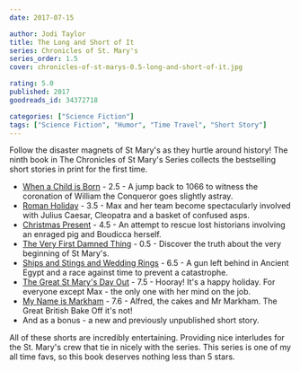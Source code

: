 ```yaml
---
date: 2017-07-15

author: Jodi Taylor
title: The Long and Short of It
series: Chronicles of St. Mary's
series_order: 1.5
cover: chronicles-of-st-marys-0.5-long-and-short-of-it.jpg

rating: 5.0
published: 2017
goodreads_id: 34372718

categories: ["Science Fiction"]
tags: ["Science Fiction", "Humor", "Time Travel", "Short Story"]
---
```


Follow the disaster magnets of St Mary's as they hurtle around history! The ninth book in The Chronicles of St Mary's Series collects the bestselling short stories in print for the first time.

- [When a Child is Born](2016-09-13-Jodi-Taylor---When-a-Child-is-Born.md) - 2.5 - A jump back to 1066 to witness the coronation of William the Conqueror goes slightly astray.
- [Roman Holiday](2016-09-13-Jodi-Taylor---Roman-Holiday.md) - 3.5 - Max and her team become spectacularly involved with Julius Caesar, Cleopatra and a basket of confused asps.
- [Christmas Present](2016-09-14-Jodi-Taylor---Christmas-Present.md) - 4.5 - An attempt to rescue lost historians involving an enraged pig and Boudicca herself.
- [The Very First Damned Thing](2016-09-13-Jodi-Taylor---The-Very-First-Damned-Thing.md) - 0.5 - Discover the truth about the very beginning of St Mary's.
- [Ships and Stings and Wedding Rings](2016-09-12-Jodi-Taylor---Ships-Stings-and-Wedding-Rings.md) - 6.5 - A gun left behind in Ancient Egypt and a race against time to prevent a catastrophe.
- [The Great St Mary's Day Out](2016-09-13-Jodi-Taylor---The-Great-St-Marys-Days-Out.md) - 7.5 - Hooray! It's a happy holiday. For everyone except Max - the only one with her mind on the job.
- [My Name is Markham](2017-01-25-Jodi-Taylor---My-name-is-Markham.md) - 7.6 - Alfred, the cakes and Mr Markham. The Great British Bake Off it's not!
- And as a bonus - a new and previously unpublished short story.

All of these shorts are incredibly entertaining. Providing nice interludes for the St. Mary's crew that tie in nicely with the series. This series is one of my all time favs, so this book deserves nothing less than 5 stars.
